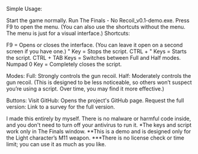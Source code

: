 Simple Usage:

Start the game normally.
Run The Finals - No Recoil_v0.1-demo.exe.
Press F9 to open the menu. (You can also use the shortcuts without the menu. The menu is just for a visual interface.)
Shortcuts:

F9 = Opens or closes the interface. (You can leave it open on a second screen if you have one.)
" Key = Stops the script.
CTRL + " Keys = Starts the script.
CTRL + TAB Keys = Switches between Full and Half modes.
Numpad 0 Key = Completely closes the script.

Modes:
Full: Strongly controls the gun recoil.
Half: Moderately controls the gun recoil. (This is designed to be less noticeable, so others won’t suspect you’re using a script. Over time, you may find it more effective.)

Buttons:
Visit GitHub: Opens the project's GitHub page.
Request the full version: Link to a survey for the full version.

I made this entirely by myself.
There is no malware or harmful code inside, and you don't need to turn off your antivirus to run it.
*The keys and script work only in The Finals window.
**This is a demo and is designed only for the Light character’s M11 weapon.
***There is no license check or time limit; you can use it as much as you like.
